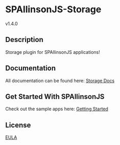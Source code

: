 # SPAllinsonJS-Storage

v1.4.0



## Description

Storage plugin for SPAllinsonJS applications!



## Documentation

All documentation can be found here:
[Storage Docs](http://spallinsonjs.com/#/home/developer/storage)



## Get Started With SPAllinsonJS

Check out the sample apps here:
[Getting Started](http://spallinsonjs.com/#/home/developer/getting-started)



## License

[EULA](LICENSE)
